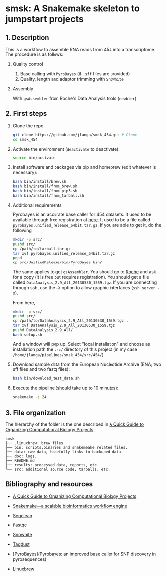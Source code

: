# smsk: A Snakemake skeleton to jumpstart projects

<!--[![Build Status](https://travis-ci.org/jlanga/smsk_454.svg?branch=master)](https://travis-ci.org/jlanga/smsk_454)-->

## 1. Description

This is a workflow to assemble RNA reads from 454 into a transcriptome. The procedure is as follows:

1. Quality control

    1. Base calling with `PyroBayes` (if `.sff` files are provided)
    2. Quality, length and adaptor trimming with `SnoWhite`

2. Assembly

    With `gsAssembler` from Roche's Data Analysis tools (`newbler`)

## 2. First steps

1. Clone the repo

    ```sh
    git clone https://github.com/jlanga/smsk_454.git # Clone
    cd smsk_454
    ```

2. Activate the environment (`deactivate` to deactivate):
    ```sh
    source bin/activate
    ```

3. Install software and packages via pip and homebrew (edit whatever is necessary):

    ```sh
    bash bin/install/brew.sh
    bash bin/install/from_brew.sh
    bash bin/install/from_pip3.sh
    bash bin/install/from_tarball.sh
    ```

4. Additional requirements

    Pyrobayes is an accurate base caller for 454 datasets. It used to be available through free registration at [here](http://bioinformatics.bc.edu/marthlab/PyroBayes). It used to be a file called `pyrobayes.unified_release_64bit.tar.gz`. If you are able to get it, do the following

    ```sh
    mkdir -p src/
    pushd src/
    cp /path/to/tarball.tar.gz .
    tar xvf pyrobayes.unified_release_64bit.tar.gz
    popd
    cp src/UnifiedRelease/bin/PyroBayes bin/
    ```

    The same applies to get `gsAssembler`. You should go to [Roche](http://454.com/contact-us/software-request.asp) and ask for a copy (it is free but requires registration). You should get a file called `DataAnalysis_2.9_All_20130530_1559.tgz`. If you are connecting through ssh, use the `-X` option to allow graphic interfaces (`ssh server -X`).

    From here,

    ```sh
    mkdir -p src/
    pushd src/
    cp /path/to/DataAnalysis_2.9_All_20130530_1559.tgz .
    tar xvf DataAnalysis_2.9_All_20130530_1559.tgz
    pushd DataAnalysis_2.9_All/
    bash setup.sh
    ```

    And a window will pop up. Select "local installation" and choose as installation path the `src/` directory of this project (in my case `/home/jlanga/pipelines/smsk_454/src/454/`)


4. Download sample data from the European Nucleotide Archive (ENA;  two sff files and two fastq files):

    ```sh
    bash bin/download_test_data.sh
    ```

5. Execute the pipeline (should take up to 10 minutes):

    ```sh
    snakemake -j 24
    ```



## 3. File organization

The hierarchy of the folder is the one described in [A Quick Guide to Organizing Computational Biology Projects](http://journals.plos.org/ploscompbiol/article?id=10.1371/journal.pcbi.1000424):

```
smsk
├── .linuxbrew: brew files
├── bin: scripts,binaries and snakemeake related files.
├── data: raw data, hopefully links to backuped data.
├── doc: logs.
├── README.md
├── results: processed data, reports, etc.
└── src: additional source code, tarballs, etc.
```


## Bibliography and resources

- [A Quick Guide to Organizing Computational Biology Projects](http://journals.plos.org/ploscompbiol/article?id=10.1371/journal.pcbi.1000424)

- [Snakemake—a scalable bioinformatics workflow engine](http://bioinformatics.oxfordjournals.org/content/28/19/2520)

- [Seqclean](https://sourceforge.net/projects/seqclean/files/)

- [Fastqc](http://www.bioinformatics.babraham.ac.uk/projects/fastqc/)

- [Snowhite](http://evopipes.net/snowhite.html)

- [Tagdust](http://tagdust.sourceforge.net/)

- [PyroBayes](Pyrobayes: an improved base caller for SNP discovery in pyrosequences)

- [Linuxbrew](http://linuxbrew.sh/)

